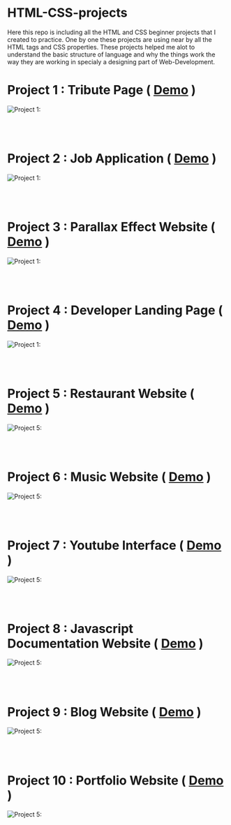 # HTML-CSS-projects

Here this repo is including all the HTML and CSS beginner projects that I created to practice. 
One by one these projects are using near by all the HTML tags and CSS properties. 
These projects helped me alot to understand the basic structure of language and why the things
work the way they are working in specialy a designing part of Web-Development.


# Project 1 : Tribute Page ( <a href="https://youtu.be/-tj_CIJjFmo" target="_blank">Demo</a> ) 
![Project 1: ](https://github.com/AaadityaG/HTML-CSS-projects/blob/main/Presenting%20Projects/p1.png)

<br /><br />

# Project 2 : Job Application ( <a href="https://youtu.be/MniKDyDHXg8" target="_blank">Demo</a> ) 
![Project 1: ](https://github.com/AaadityaG/HTML-CSS-projects/blob/main/Presenting%20Projects/p2.png)

<br /><br />

# Project 3 : Parallax Effect Website ( <a href="https://youtu.be/VwWZx_JvED0" target="_blank">Demo</a> ) 
![Project 1: ](https://github.com/AaadityaG/HTML-CSS-projects/blob/main/Presenting%20Projects/p3.png)

<br /><br />

# Project 4 : Developer Landing Page ( <a href="https://youtu.be/xFFn653fzuM" target="_blank">Demo</a> ) 
![Project 1: ](https://github.com/AaadityaG/HTML-CSS-projects/blob/main/Presenting%20Projects/p4.png)

<br /><br />

# Project 5 : Restaurant Website ( <a href="https://youtu.be/5Uaj7uPiqx8" target="_blank">Demo</a> ) 
![Project 5: ](https://github.com/AaadityaG/HTML-CSS-projects/blob/main/Presenting%20Projects/p5.png)

<br /><br />

# Project 6 : Music Website ( <a href="https://youtu.be/XemKAxQWRQY" target="_blank">Demo</a> ) 
![Project 5: ](https://github.com/AaadityaG/HTML-CSS-projects/blob/main/Presenting%20Projects/p6.png)

<br /><br />

# Project 7 : Youtube Interface ( <a href="https://youtu.be/nxvJGslcSLc" target="_blank">Demo</a> ) 
![Project 5: ](https://github.com/AaadityaG/HTML-CSS-projects/blob/main/Presenting%20Projects/p7.png)

<br /><br />

# Project 8 : Javascript Documentation Website ( <a href="https://youtu.be/0SpNvlqXM-8" target="_blank">Demo</a> ) 
![Project 5: ](https://github.com/AaadityaG/HTML-CSS-projects/blob/main/Presenting%20Projects/p8.png)

<br /><br />

# Project 9 : Blog Website ( <a href="https://youtu.be/CDzBdU8x55E" target="_blank">Demo</a> ) 
![Project 5: ](https://github.com/AaadityaG/HTML-CSS-projects/blob/main/Presenting%20Projects/p9.png)

<br /><br />

# Project 10 : Portfolio Website ( <a href="https://html-css-practice-projects-exnsq4ihx-aaadityag.vercel.app" target="_blank">Demo</a> ) 
![Project 5: ](https://github.com/AaadityaG/HTML-CSS-projects/blob/main/Presenting%20Projects/p10.png)

